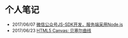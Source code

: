 # 个人笔记

* 2017/06/07 [微信公众号JS-SDK开发，服务端采用Node.js](http://ctoo88.github.io/blog/wechat_jssdk)
* 2017/06/23 [HTML5 Canvas: 贝塞尔曲线](http://ctoo88.github.io/blog/canvas_bezier)